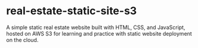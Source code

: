 # real-estate-static-site-s3
A simple static real estate website built with HTML, CSS, and JavaScript, hosted on AWS S3 for learning and practice with static website deployment on the cloud.
